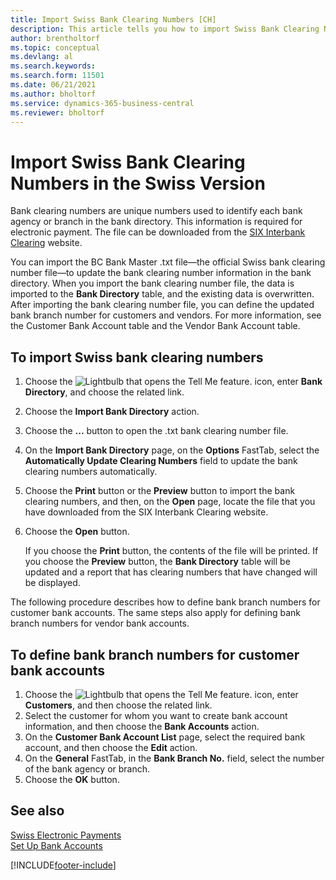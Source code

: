 ```yaml
---
title: Import Swiss Bank Clearing Numbers [CH]
description: This article tells you how to import Swiss Bank Clearing Numbers using the Swiss version of Business Central. 
author: brentholtorf
ms.topic: conceptual
ms.devlang: al
ms.search.keywords:
ms.search.form: 11501
ms.date: 06/21/2021
ms.author: bholtorf
ms.service: dynamics-365-business-central
ms.reviewer: bholtorf
---
```

# Import Swiss Bank Clearing Numbers in the Swiss Version

Bank clearing numbers are unique numbers used to identify each bank agency or branch in the bank directory. This information is required for electronic payment. The file can be downloaded from the [SIX Interbank Clearing](https://go.microsoft.com/fwlink/?LinkId=145121) website.  

You can import the BC Bank Master .txt file—the official Swiss bank clearing number file—to update the bank clearing number information in the bank directory. When you import the bank clearing number file, the data is imported to the **Bank Directory** table, and the existing data is overwritten. After importing the bank clearing number file, you can define the updated bank branch number for customers and vendors. For more information, see the Customer Bank Account table and the Vendor Bank Account table.  

## To import Swiss bank clearing numbers  

1. Choose the ![Lightbulb that opens the Tell Me feature.](../../media/ui-search/search_small.png "Tell me what you want to do") icon, enter **Bank Directory**, and choose the related link.  
2. Choose the **Import Bank Directory** action.  
3. Choose the **...** button to open the .txt bank clearing number file.
4. On the **Import Bank Directory** page, on the **Options** FastTab, select the **Automatically Update Clearing Numbers** field to update the bank clearing numbers automatically.  
5. Choose the **Print** button or the **Preview** button to import the bank clearing numbers, and then, on the **Open** page, locate the file that you have downloaded from the SIX Interbank Clearing website.
6. Choose the **Open** button.  

   If you choose the **Print** button, the contents of the file will be printed. If you choose the **Preview** button, the **Bank Directory** table will be updated and a report that has clearing numbers that have changed will be displayed.  

The following procedure describes how to define bank branch numbers for customer bank accounts. The same steps also apply for defining bank branch numbers for vendor bank accounts.  

## To define bank branch numbers for customer bank accounts  

1. Choose the ![Lightbulb that opens the Tell Me feature.](../../media/ui-search/search_small.png "Tell me what you want to do") icon, enter **Customers**, and then choose the related link.  
2. Select the customer for whom you want to create bank account information, and then choose the **Bank Accounts** action.  
3. On the **Customer Bank Account List** page, select the required bank account, and then choose the **Edit** action.  
4. On the **General** FastTab, in the **Bank Branch No.** field, select the number of the bank agency or branch.  
5. Choose the **OK** button.  

## See also

[Swiss Electronic Payments](swiss-electronic-payments.md)  
[Set Up Bank Accounts](../../bank-how-setup-bank-accounts.md)

[!INCLUDE[footer-include](../../includes/footer-banner.md)]

